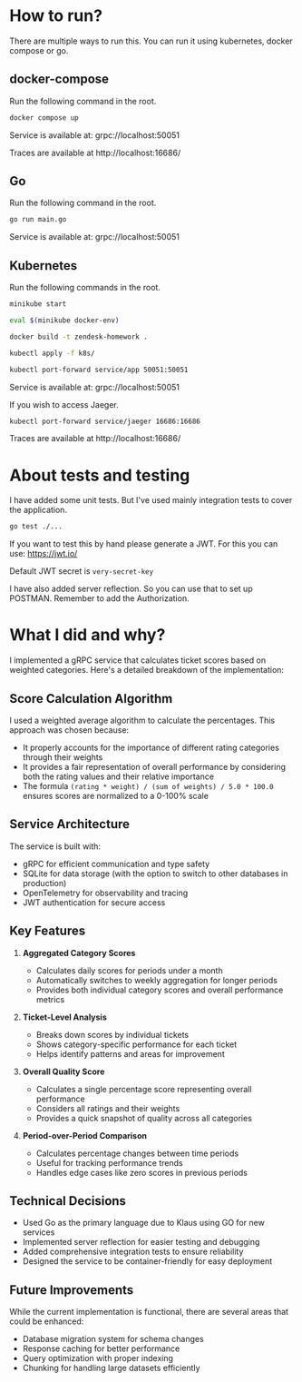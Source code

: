 # How to run?

There are multiple ways to run this. You can run it using kubernetes, docker compose or go. 

## docker-compose

Run the following command in the root.
```bash
docker compose up
```

Service is available at:
grpc://localhost:50051

Traces are available at
http://localhost:16686/

## Go

Run the following command in the root.
```bash
go run main.go
```

Service is available at:
grpc://localhost:50051

## Kubernetes

Run the following commands in the root.
```bash
minikube start

eval $(minikube docker-env)

docker build -t zendesk-homework .

kubectl apply -f k8s/

kubectl port-forward service/app 50051:50051
```

Service is available at:
grpc://localhost:50051

If you wish to access Jaeger.
```bash
kubectl port-forward service/jaeger 16686:16686
```

Traces are available at
http://localhost:16686/

# About tests and testing

I have added some unit tests. But I've used mainly integration tests to cover the application.

```bash
go test ./...
```

If you want to test this by hand please generate a JWT. For this you can use:
https://jwt.io/

Default JWT secret is `very-secret-key`

I have also added server reflection. So you can use that to set up POSTMAN. Remember to add the Authorization.

# What I did and why?

I implemented a gRPC service that calculates ticket scores based on weighted categories. Here's a detailed breakdown of the implementation:

## Score Calculation Algorithm
I used a weighted average algorithm to calculate the percentages. This approach was chosen because:
- It properly accounts for the importance of different rating categories through their weights
- It provides a fair representation of overall performance by considering both the rating values and their relative importance
- The formula `(rating * weight) / (sum of weights) / 5.0 * 100.0` ensures scores are normalized to a 0-100% scale

## Service Architecture
The service is built with:
- gRPC for efficient communication and type safety
- SQLite for data storage (with the option to switch to other databases in production)
- OpenTelemetry for observability and tracing
- JWT authentication for secure access

## Key Features
1. **Aggregated Category Scores**
   - Calculates daily scores for periods under a month
   - Automatically switches to weekly aggregation for longer periods
   - Provides both individual category scores and overall performance metrics

2. **Ticket-Level Analysis**
   - Breaks down scores by individual tickets
   - Shows category-specific performance for each ticket
   - Helps identify patterns and areas for improvement

3. **Overall Quality Score**
   - Calculates a single percentage score representing overall performance
   - Considers all ratings and their weights
   - Provides a quick snapshot of quality across all categories

4. **Period-over-Period Comparison**
   - Calculates percentage changes between time periods
   - Useful for tracking performance trends
   - Handles edge cases like zero scores in previous periods

## Technical Decisions
- Used Go as the primary language due to Klaus using GO for new services
- Implemented server reflection for easier testing and debugging
- Added comprehensive integration tests to ensure reliability
- Designed the service to be container-friendly for easy deployment

## Future Improvements
While the current implementation is functional, there are several areas that could be enhanced:
- Database migration system for schema changes
- Response caching for better performance
- Query optimization with proper indexing
- Chunking for handling large datasets efficiently